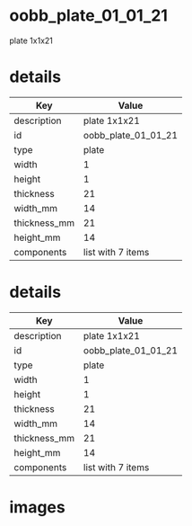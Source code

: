 # oobb_plate_01_01_21  
  
plate 1x1x21
# details
| Key          | Value                                                                                                                                                                                                                                                                                                                                                                                                                                                                                                                                                                                                                                                                                  |
| ------------ | -------------------------------------------------------------------------------------------------------------------------------------------------------------------------------------------------------------------------------------------------------------------------------------------------------------------------------------------------------------------------------------------------------------------------------------------------------------------------------------------------------------------------------------------------------------------------------------------------------------------------------------------------------------------------------------- |
| description  | plate 1x1x21                                                                                                                                                                                                                                                                                                                                                                                                                                                                                                                                                                                                                                                                           |
| id           | oobb_plate_01_01_21                                                                                                                                                                                                                                                                                                                                                                                                                                                                                                                                                                                                                                                                    |
| type         | plate                                                                                                                                                                                                                                                                                                                                                                                                                                                                                                                                                                                                                                                                                  |
| width        | 1                                                                                                                                                                                                                                                                                                                                                                                                                                                                                                                                                                                                                                                                                      |
| height       | 1                                                                                                                                                                                                                                                                                                                                                                                                                                                                                                                                                                                                                                                                                      |
| thickness    | 21                                                                                                                                                                                                                                                                                                                                                                                                                                                                                                                                                                                                                                                                                     |
| width_mm     | 14                                                                                                                                                                                                                                                                                                                                                                                                                                                                                                                                                                                                                                                                                     |
| thickness_mm | 21                                                                                                                                                                                                                                                                                                                                                                                                                                                                                                                                                                                                                                                                                     |
| height_mm    | 14                                                                                                                                                                                                                                                                                                                                                                                                                                                                                                                                                                                                                                                                                     |
| components   | list with 7 items                                                                                                                                                                                                                                                                                                                                                                                                                                                                                                                                                                                                                                                                      |

# details
| Key          | Value                                                                                                                                                                                                                                                                                                                                                                                                                                                                                                                                                                                                                                                                                  |
| ------------ | -------------------------------------------------------------------------------------------------------------------------------------------------------------------------------------------------------------------------------------------------------------------------------------------------------------------------------------------------------------------------------------------------------------------------------------------------------------------------------------------------------------------------------------------------------------------------------------------------------------------------------------------------------------------------------------- |
| description  | plate 1x1x21                                                                                                                                                                                                                                                                                                                                                                                                                                                                                                                                                                                                                                                                           |
| id           | oobb_plate_01_01_21                                                                                                                                                                                                                                                                                                                                                                                                                                                                                                                                                                                                                                                                    |
| type         | plate                                                                                                                                                                                                                                                                                                                                                                                                                                                                                                                                                                                                                                                                                  |
| width        | 1                                                                                                                                                                                                                                                                                                                                                                                                                                                                                                                                                                                                                                                                                      |
| height       | 1                                                                                                                                                                                                                                                                                                                                                                                                                                                                                                                                                                                                                                                                                      |
| thickness    | 21                                                                                                                                                                                                                                                                                                                                                                                                                                                                                                                                                                                                                                                                                     |
| width_mm     | 14                                                                                                                                                                                                                                                                                                                                                                                                                                                                                                                                                                                                                                                                                     |
| thickness_mm | 21                                                                                                                                                                                                                                                                                                                                                                                                                                                                                                                                                                                                                                                                                     |
| height_mm    | 14                                                                                                                                                                                                                                                                                                                                                                                                                                                                                                                                                                                                                                                                                     |
| components   | list with 7 items                                                                                                                                                                                                                                                                                                                                                                                                                                                                                                                                                                                                                                                                      |

# images

